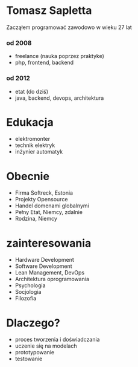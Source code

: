 # Tomasz Sapletta

Zacząłem programować zawodowo w wieku 27 lat
  
### od 2008
+ freelance (nauka poprzez praktyke)
+ php, frontend, backend

### od 2012
+ etat (do dziś)
+ java, backend, devops, architektura
    
# Edukacja

+ elektromonter
+ technik elektryk
+ inżynier automatyk

# Obecnie

+ Firma Softreck, Estonia
+ Projekty Opensource
+ Handel domenami globalnymi
+ Pełny Etat, Niemcy, zdalnie 
+ Rodzina, Niemcy


# zainteresowania

+ Hardware Development
+ Software Development
+ Lean Management, DevOps
+ Architektura oprogramowania
+ Psychologia
+ Socjologia
+ Filozofia


# Dlaczego?

+ proces tworzenia i doświadczania
+ uczenie się na modelach
+ prototypowanie
+ testowanie
